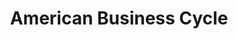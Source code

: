 ---
layout: default
contributors: Robert J. Gordon, Nathan S. Balke
cost: None
description: 'Presented here are the tables of quarterly data from Appendix B of "The
  American Business Cycle: Continuity and Change" Edited by Robert J. Gordon. National
  Bureau of Economic Research Studies in Business Cycles Volume 25, Univerisity of
  Chicago Press 1986. For information about sources and methods please see that volume.


  A feature of that volume is an extensive data appendix, compliled as a project independent
  of the conference in collaboration with Nathan S. Balke. The unique value of this
  data set is the fact that it is the only existing source for the pre-1947 quarterly
  data, as NIPA quarterly data series do not otherwise exist before 1947. These files
  include the components of GDP back from 1941 to 1919 and the quarterly real GDP
  back to 1875.'
last_edit: 07/14/2022, 11:37:37
location: https://www.nber.org/research/data/tables-american-business-cycle
maintained_by: Daniel Feenberg (feenberg at nber dot org)
related_projects:
  similar:
  - american_business_cycle
  - american_business_cycle
related_publications: '"The American Business Cycle: Continuity and Change" Edited
  by Robert J. Gordon. National Bureau of Economic Research Studies in Business Cycles
  Volume 25, Univerisity of Chicago Press 1986, https://www.nber.org/books-and-chapters/american-business-cycle-continuity-and-change'
shortname: american_business_cycle
title: American Business Cycle
uuid: 6520861b-6600-4dcc-9ef2-2f0984283d7c
---